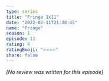 ```yaml
---
type: series
title: "Fringe 1x11"
date: "2022-02-11T21:48:45"
name: "Fringe"
season: 1
episode: 11
rating: 4
ratingEmoji: "⭐️⭐️⭐️⭐️"
share: false
---
```


*[No review was written for this episode]*
